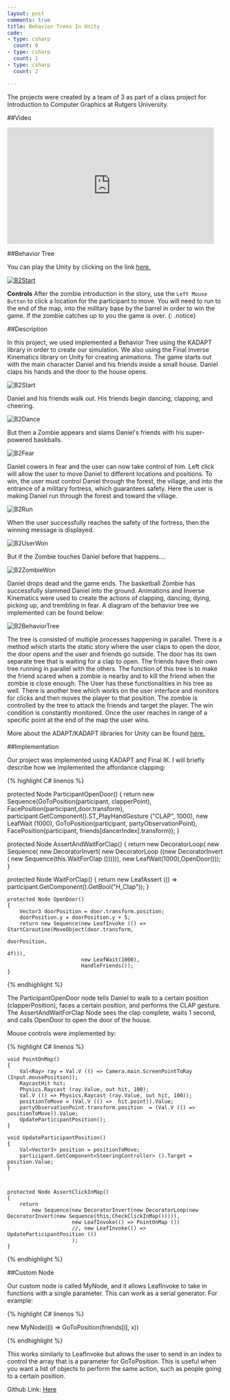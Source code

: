 ```yaml
---
layout: post
comments: true
title: Behavior Trees In Unity  
code:
- type: csharp 
  count: 0
- type: csharp
  count: 1
- type: csharp
  count: 2  

---
```

The projects were created by a team of 3 as part of a class project for Introduction to Computer Graphics at Rutgers University.


##Video 

<iframe width="480" height="270" src="https://www.youtube.com/embed/HhCYzRJoxO8" frameborder="0" allowfullscreen></iframe>


##Behavior Tree

You can play the Unity by clicking on the link 
<a href="/B2Game.html"> here.</a>

<a href="/B2Game.html"><img src="/images/Graphics/B2Start.png" alt="B2Start"/></a>

<i class="fa fa-gamepad"></i> **Controls** 
After the zombie introduction in the story, use the `Left Mouse Button` to click a location for the participant to move. You will need to run to the end of the map, into the military base by the barrel in order to win the game. If the zombie catches up to you the game is over.
{: .notice}



##Description

In this project, we used implemented a Behavior Tree using the KADAPT library in order to create our simulation. We also using the Final Inverse Kinematics library on Unity for creating animations.
The game starts out with the main character Daniel and his friends inside a small house. Daniel claps his hands and the door to the house opens.

<img src="/images/Graphics/B2Start.png" alt="B2Start"/>

Daniel and his friends walk out. His friends begin dancing, clapping, and cheering.

<img src="/images/Graphics/B2Dance.png" alt="B2Dance"/>

But then a Zombie appears and slams Daniel's friends with his super-powered baskballs.

<img src="/images/Graphics/B2Fear.png" alt="B2Fear"/>

Daniel cowers in fear and the user can now take control of him. Left click will allow the user to move Daniel to different locations and positions. To win, the user must control Daniel through the forest, the village, and into the entrance of a military fortress, which guarantees safety.
Here the user is making Daniel run through the forest and toward the village.

<img src="/images/Graphics/B2Run.png" alt="B2Run"/>

When the user successfully reaches the safety of the fortress, then the winning message is displayed.

<img src="/images/Graphics/B2UserWon.png" alt="B2UserWon"/>

But if the Zombie touches Daniel before that happens....

<img src="/images/Graphics/B2ZombieWon.png" alt="B2ZombieWon"/>

Daniel drops dead and the game ends. The basketball Zombie has successfully slammed Daniel into the ground.
Animations and Inverse Kinematics were used to create the actions of clapping, dancing, dying, picking up, and trembling in fear. A diagram of the behavior tree we implemented can be found below:

<img src="/images/Graphics/B2BehaviorTree.png" alt="B2BehaviorTree"/>

 The tree is consisted of multiple processes happening in parallel. There is a method which starts the static story where the user claps to open the door, the door opens and the user and friends go outside. The door has its own separate tree that is waiting for a clap to open. The friends have their own tree running in parallel with the others. The function of this tree is to make the friend scared when a zombie is nearby and to kill the friend when the zombie is close enough. The User has these functionalities in his tree as well. There is another tree which works on the user interface and monitors for clicks and then moves the player to that position. The zombie is controlled by the tree to attack the friends and target the player. The win condition is constantly monitored. Once the user reaches in range of a specific point at the end of the map the user wins.

More about the ADAPT/KADAPT libraries for Unity can be found <a href="http://www.cs.rutgers.edu/~mk1353/pdfs/2013-tvcg-adapt-preprint.pdf">here.</a>

##Implementation

Our project was implemented using KADAPT and Final IK. I will briefly describe how we implemented the affordance clapping:

{% highlight C# linenos %}

protected Node ParticipantOpenDoor()
	{
		return
			new Sequence(GoToPosition(participant, clapperPoint),
						 FacePosition(participant,door.transform),
						 participant.GetComponent<BehaviorMecanim>().ST_PlayHandGesture ("CLAP", 1000),
						 new LeafWait (1000),
						 GoToPosition(participant, partyObservationPoint),
						 FacePosition(participant, friends[dancerIndex].transform));
	}

protected Node AssertAndWaitForClap()
	{
		return new DecoratorLoop(
			new Sequence(
			new DecoratorInvert(
			new DecoratorLoop ((new DecoratorInvert (
			new Sequence(this.WaitForClap ()))))),
			new LeafWait(1000),OpenDoor()));
	}

protected Node WaitForClap()
	{
		return new LeafAssert (() => participant.GetComponent<Animator>().GetBool("H_Clap"));
	}

	protected Node OpenDoor()
	{
		Vector3 doorPosition = door.transform.position;
		doorPosition.y = doorPosition.y + 5;
		return new Sequence(new LeafInvoke (() => StartCoroutine(MoveObject(door.transform,
																			doorPosition,
																			4f))),
							new LeafWait(1000),
							HandleFriends());
	}
{% endhighlight %}


The ParticipantOpenDoor node tells Daniel to walk to a certain position (clapperPosition), faces a certain position, and performs the CLAP gesture. The AssertAndWaitForClap Node sees the clap complete, waits 1 second, and calls OpenDoor to open the door of the house.

Mouse controls were implemented by:


{% highlight C# linenos %}

	void PointOnMap()
	{
		Val<Ray> ray = Val.V (() => Camera.main.ScreenPointToRay (Input.mousePosition));
		RaycastHit hit;
		Physics.Raycast (ray.Value, out hit, 100);
		Val.V (() => Physics.Raycast (ray.Value, out hit, 100));
		positionToMove = (Val.V (() =>  hit.point)).Value;
		partyObservationPoint.transform.position  = (Val.V (() =>  positionToMove)).Value;
		UpdateParticipantPosition();
	}

	void UpdateParticipantPosition()
	{
		Val<Vector3> position = positionToMove;
		participant.GetComponent<SteeringController> ().Target = position.Value;
	}

	

	protected Node AssertClickInMap()
	{
		return
			new Sequence(new DecoratorInvert(new DecoratorLoop(new DecoratorInvert(new Sequence(this.CheckClickInMap())))),
						 new LeafInvoke(() => PointOnMap ())
						 //, new LeafInvoke(() => UpdateParticipantPosition ())
						 );
	}

{% endhighlight %}

##Custom Node

Our custom node is called MyNode, and it allows LeafInvoke to take in functions with a single parameter. This can work as a serial generator. For example:

{% highlight C# linenos %}

new MyNode((i) => GoToPosition(friends[i], x))
	
{% endhighlight %}

This works similarly to LeafInvoke but allows the user to send in an index to control the array that is a parameter for GoToPosition. This is useful when you want a list of objects to perform the same action, such as people going to a certain position.

<i class="fa fa-github-alt"></i> Github Link: <a href="https://github.com/CG-F15-9-Rutgers/UnityProjects/tree/master/BAssignments/B3"> Here </a>
